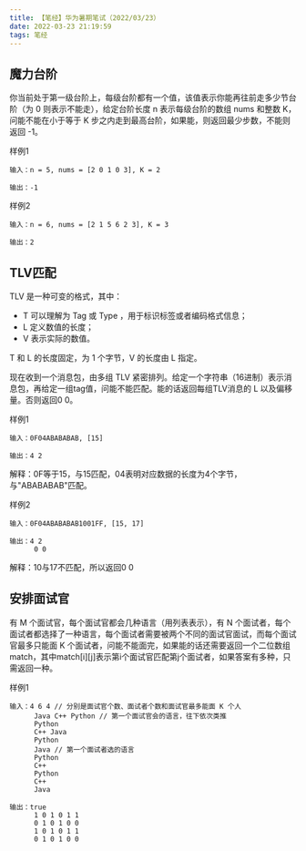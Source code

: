 ```yaml
---
title: 【笔经】华为暑期笔试（2022/03/23）
date: 2022-03-23 21:19:59
tags: 笔经
---
```

魔力台阶
---
你当前处于第一级台阶上，每级台阶都有一个值，该值表示你能再往前走多少节台阶（为 0 则表示不能走），给定台阶长度 n 表示每级台阶的数组 nums 和整数 K，问能不能在小于等于 K 步之内走到最高台阶，如果能，则返回最少步数，不能则返回 -1。

样例1
```
输入：n = 5, nums = [2 0 1 0 3], K = 2

输出：-1
```

样例2
```
输入：n = 6, nums = [2 1 5 6 2 3], K = 3

输出：2
```
<!--more-->

TLV匹配
---
TLV 是一种可变的格式，其中：

* T 可以理解为 Tag 或 Type ，用于标识标签或者编码格式信息；
* L 定义数值的长度；
* V 表示实际的数值。

T 和 L 的长度固定，为 1 个字节，V 的长度由 L 指定。

现在收到一个消息包，由多组 TLV 紧密排列。给定一个字符串（16进制）表示消息包，再给定一组tag值，问能不能匹配。能的话返回每组TLV消息的 L 以及偏移量。否则返回0 0。

样例1
```
输入：0F04ABABABAB, [15]

输出：4 2
```
解释：0F等于15，与15匹配，04表明对应数据的长度为4个字节，与"ABABABAB"匹配。


样例2
```
输入：0F04ABABABAB1001FF, [15, 17]

输出：4 2
      0 0
```
解释：10与17不匹配，所以返回0 0

安排面试官
---
有 M 个面试官，每个面试官都会几种语言（用列表表示），有 N 个面试者，每个面试者都选择了一种语言，每个面试者需要被两个不同的面试官面试，而每个面试官最多只能面 K 个面试者，问能不能面完，如果能的话还需要返回一个二位数组match，其中match[i][j]表示第i个面试官匹配第j个面试者，如果答案有多种，只需返回一种。

样例1
```
输入：4 6 4 // 分别是面试官个数、面试者个数和面试官最多能面 K 个人
      Java C++ Python // 第一个面试官会的语言，往下依次类推
      Python
      C++ Java
      Python
      Java // 第一个面试者选的语言
      Python
      C++
      Python
      C++
      Java

输出：true
      1 0 1 0 1 1
      0 1 0 1 0 0
      1 0 1 0 1 1
      0 1 0 1 0 0
```

